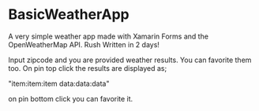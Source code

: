 # BasicWeatherApp
A very simple weather app made with Xamarin Forms and the OpenWeatherMap API.
Rush Written in 2 days! 

Input zipcode and you are provided weather results. You can favorite them too.
On pin top click the results are displayed as;

"item:item:item
data:data:data"

on pin bottom click you can favorite it. 
